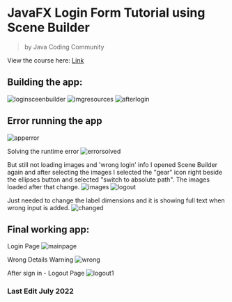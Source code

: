 # JavaFX Login Form Tutorial using Scene Builder
> by Java Coding Community 

View the course here: [Link](https://www.youtube.com/watch?v=HBBtlwGpBek&t=747s)

## Building the app: 
![loginsceenbuilder](https://user-images.githubusercontent.com/83961643/177155532-aa902495-1fe6-4e0c-8c6d-15a90802762f.jpeg)
![imgresources](https://user-images.githubusercontent.com/83961643/177161468-13cdae4f-abe0-4518-837a-49f4fe126007.jpeg)
![afterlogin](https://user-images.githubusercontent.com/83961643/177172729-3442b350-bba5-4914-be61-47d328e939ff.jpeg)


## Error running the app
![apperror](https://user-images.githubusercontent.com/83961643/177177397-ea40bbc9-b439-43c5-8afe-5e2e0a525dd5.jpeg)

Solving the runtime error
![errorsolved](https://user-images.githubusercontent.com/83961643/177181726-74ed5140-622d-4665-ab5a-3e39317bf2b2.jpeg)

But still not loading images and 'wrong login' info
I opened Scene Builder again and after selecting the images I selected the "gear" icon right beside the ellipses button and selected "switch to absolute path". 
The images loaded after that change. 
![images](https://user-images.githubusercontent.com/83961643/177182687-8c8f62d8-ef90-4545-8ddc-0f6c2acc664d.jpeg)
![logout](https://user-images.githubusercontent.com/83961643/177188409-be4d1cc6-2df9-45c2-8992-39e637bbc45e.jpeg)


Just needed to change the label dimensions and it is showing full text when wrong input is added.
![changed](https://user-images.githubusercontent.com/83961643/177187198-0fa9c88b-8f34-4147-84f5-5804c2a7f57d.jpeg)


## Final working app: 
Login Page
![mainpage](https://user-images.githubusercontent.com/83961643/177188355-7227cf31-e625-49b1-835e-ff0d6a80b3bd.jpeg)

Wrong Details Warning 
![wrong](https://user-images.githubusercontent.com/83961643/177188404-e132d4e2-5709-43f0-84d4-cc2cd6da1dbe.jpeg)

After sign in - Logout Page
![logout1](https://user-images.githubusercontent.com/83961643/177189556-0bebf0c8-2cce-41a7-ac4c-a7ab78dcfe5b.jpeg)


### Last Edit July 2022

